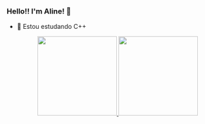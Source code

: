 ### Hello!! I'm Aline! 👋
- 🌱 Estou estudando C++ 


<div align = "center">
  <a href="https://github.com/AlineGpp">
  <img height = "180em" src = "https://github-readme-stats.vercel.app/api?username=AlineGpp&show_icons=true&theme=radical&include_all_commits=false&count_private=true"/>
  <img height = "180em" src = "https://github-readme-stats.vercel.app/api/top-langs/?username=AlineGpp&layout=compact&langs_count=7&theme=radical" />
</div>

